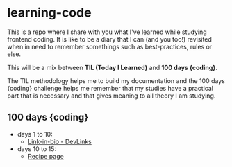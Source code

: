 # learning-code

This is a repo where I share with you what I've learned while studying frontend coding. It is like to be a diary that I can (and you too!) revisited when in need to remember somethings such as best-practices, rules or else.

This will be a mix between **TIL (Today I Learned)** and **100 days {coding}**.

The TIL methodology helps me to build my documentation and the 100 days {coding} challenge helps me remember that my studies have a practical part that is necessary and that gives meaning to all theory I am studying.

## 100 days {coding}

- days 1 to 10:
  - [Link-in-bio - DevLinks](https://luhm.github.io/rocketseat-discover/)
- days 10 to 15:
  - [Recipe page](https://luhm.github.io/recipe_page_main/)
